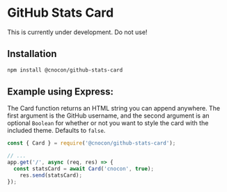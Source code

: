# GitHub Stats Card

This is currently under development. Do not use!

## Installation

```bash
npm install @cnocon/github-stats-card
```

## Example using Express:

The Card function returns an HTML string you can append anywhere. The first argument is the GitHub username, and the second argument is an optional `Boolean` for whether or not you want to style the card with the included theme. Defaults to `false`.

```js
const { Card } = require('@cnocon/github-stats-card');

// ...
app.get('/', async (req, res) => {
  const statsCard = await Card('cnocon', true);
	res.send(statsCard);
});
```

